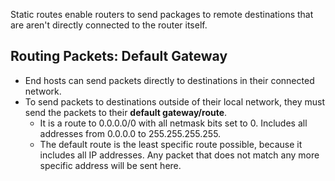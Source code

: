 Static routes enable routers to send packages to remote destinations that are aren't directly connected to the router itself.

## Routing Packets: Default Gateway
* End hosts can send packets directly to destinations in their connected network.
* To send packets to destinations outside of their local network, they must send the packets to their **default gateway/route**.
	* It is a route to 0.0.0.0/0 with all netmask bits set to 0. Includes all addresses from 0.0.0.0 to 255.255.255.255.
	* The default route is the least specific route possible, because it includes all IP addresses. Any packet that does not match any more specific address will be sent here.